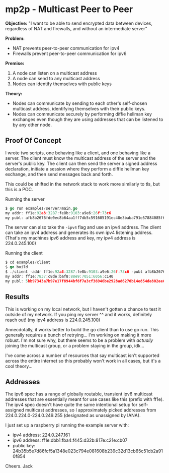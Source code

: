 # mp2p - Multicast Peer to Peer

**Objective:**
"I want to be able to send encrypted data between devices, regardless of NAT and firewalls, and
without an intermediate server"

**Problem:**
 - NAT prevents peer-to-peer communication for ipv4
 - Firewalls prevent peer-to-peer communication for ipv6

**Premise:**
 1. A node can listen on a multicast address
 2. A node can send to any multicast address
 3. Nodes can identify themselves with public keys

**Theory:**
 - Nodes can communicate by sending to each other's self-chosen multicast address, identifying themselves with their public keys.
 - Nodes can communicate securely by performing diffie hellman key exchanges even though they are using addresses that can be listened to by any other node.

## Proof Of Concept

I wrote two scripts, one behaving like a client, and one behaving like a server.
The client must know the multicast address of the server and the server's public key.
The client can then send the server a signed address declaration, initiate a session where
they perform a diffie hellman key exchange, and then send messages back and forth.

This could be shifted in the network stack to work more similarly to tls, but this is a POC.

Running the server
```go
$ go run examples/server/main.go
my addr: ff1e:92a8:3287:fe8b:9103:a9e6:26f:73c6
my publ: afb8b2676fde0ec8b64aa1ff7db5c591605191ec48e3baba791e57884085f6bd
```

The server can also take the `-ipv4` flag and use an ipv4 address. The client can take an ipv4 address and generates its own ipv4 listening address. (That's my machines ipv6 address and key, my ipv4 address is 224.0.245.100)

Running the client
```go
$ cd examples/client
$ go build
$ ./client -addr ff1e:92a8:3287:fe8b:9103:a9e6:26f:73c6 -publ afb8b2676fde0ec8b64aa1ff7db5c591605191ec48e3baba791e57884085f6bd
my addr: ff1e:7837:c8de:baf8:88e9:7051:6056:c140
my publ: 5bb97343a7b97e17f8944bf6f7a3cf36946be2928ad6270b14e854de802ee68a
```

## Results

This is working on my local network, but I haven't gotten a chance to test it outside of my network. If you ping my server ^^ and it works, definitely reach out! (my ipv4 address is 224.0.245.100)

Annecdotally, it works better to build the go client than to use go run.
This generally requires a bunch of retrying... I'm working on making it more robust.
I'm not sure why, but there seems to be a problem with _actually_ joining the multicast group, or a problem staying in the group, idk...

I've come across a number of resources that say multicast isn't supported across the entire internet so this probably won't work in all cases, but it's a cool theory...

## Addresses

The ipv6 spec has a range of globally routable, transient ipv6 multicast addresses that are essentially meant for use cases like this (prefix with ff1e). The ipv4 spec doesn't have quite the same intentional setup for self-assigned multicast addresses, so I approximately picked addresses from 224.0.224.0-224.0.249.255 (designated as unassigned by IANA).

I just set up a raspberry pi running the example server with:
 - ipv4 address: 224.0.247.161
 - ipv6 address: ff1e:dbb1:fba4:f445:d32b:817e:c21e:cb07
 - public key: 24b35b5e7d86fcf5a1348e023c794e081608b239c32d13cb65c51cb2a910f854

Cheers.
Jack
